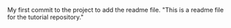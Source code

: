 My first commit to the project to add the readme file.
"This is a readme file for the tutorial repository."